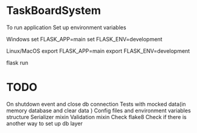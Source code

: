 TaskBoardSystem
===============
To run application
Set up environment variables

Windows
set FLASK_APP=main
set FLASK_ENV=development

Linux/MacOS
export FLASK_APP=main
export FLASK_ENV=development


flask run


TODO
=====

On shutdown event and close db connection
Tests with mocked data(in memory database and clear data )
Config files and environment variables structure
Serializer mixin
Validation mixin
Check flake8
Check if there is another way to set up db layer
